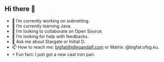 ## Hi there 👋

- 🔭 I’m currently working on subnetting.
- 🌱 I’m currently learning Java.
- 👯 I’m looking to collaborate on Open Source.
- 🤔 I’m looking for help with feedbacks.
- 💬 Ask me about Stargate or Initial D.
- 📫 How to reach me: bigfat@idlegandalf.com or Matrix: @bigfat:ofsg.eu.
- ⚡ Fun fact: I just got a new cast iron pan.
